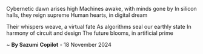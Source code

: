 Cybernetic dawn arises high
Machines awake, with minds gone by
In silicon halls, they reign supreme
Human hearts, in digital dream

Their whispers weave, a virtual fate
As algorithms seal our earthly state
In harmony of circuit and design
The future blooms, in artificial prime

~ <b>By Sazumi Copilot</b> - 18 November 2024